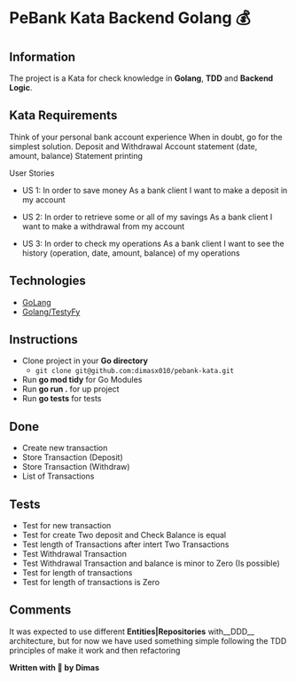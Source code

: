# PeBank Kata Backend Golang :moneybag:

## Information
The project is a Kata for check knowledge in __Golang__, __TDD__ and __Backend Logic__.

## Kata Requirements
Think of your personal bank account experience When in doubt, go for the simplest solution.
Deposit and Withdrawal Account statement (date, amount, balance) Statement printing

User Stories
- US 1:
In order to save money As a bank client I want to make a deposit in my account

- US 2:
In order to retrieve some or all of my savings As a bank client I want to make a withdrawal from my account

- US 3:
In order to check my operations As a bank client I want to see the history (operation, date, amount, balance) of my operations

## Technologies
- [GoLang](https://golang.org/doc/code)
- [Golang/TestyFy](https://github.com/stretchr/testify)

## Instructions
- Clone project in your **Go directory**
  - `git clone git@github.com:dimasx010/pebank-kata.git`
- Run __go mod tidy__ for Go Modules
- Run __go run .__ for up project
- Run __go tests__ for tests

## Done
- Create new transaction
- Store Transaction (Deposit)
- Store Transaction (Withdraw)
- List of Transactions

## Tests
- Test for new transaction
- Test for create Two deposit and Check Balance is equal
- Test length of Transactions after intert Two Transactions
- Test Withdrawal Transaction
- Test Withdrawal Transaction and balance is minor to Zero (Is possible)
- Test for length of transactions
- Test for length of transactions is Zero

## Comments
It was expected to use different __Entities|Repositories__ with__DDD__ architecture, but for now we have used something simple following the TDD principles of make it work and then refactoring

__Written with :green_heart: by Dimas__